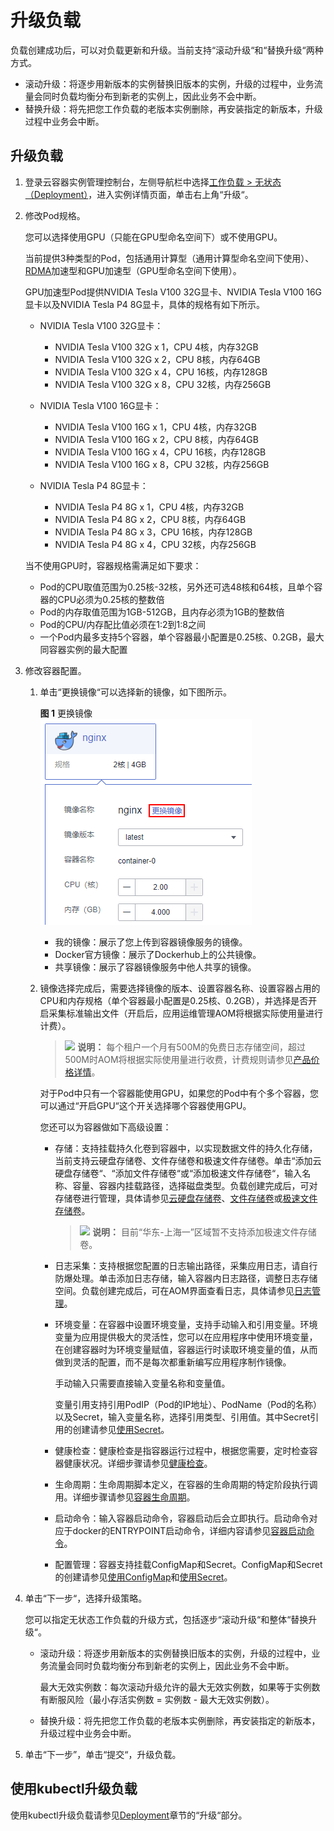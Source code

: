 # 升级负载<a name="cci_01_0014"></a>

负载创建成功后，可以对负载更新和升级。当前支持“滚动升级“和“替换升级“两种方式。

-   滚动升级：将逐步用新版本的实例替换旧版本的实例，升级的过程中，业务流量会同时负载均衡分布到新老的实例上，因此业务不会中断。
-   替换升级：将先把您工作负载的老版本实例删除，再安装指定的新版本，升级过程中业务会中断。

## 升级负载<a name="section943219520274"></a>

1.  登录云容器实例管理控制台，左侧导航栏中选择[工作负载 \> 无状态（Deployment）](https://console.huaweicloud.com/cci/#/app/workload/deployment/list)，进入实例详情页面，单击右上角“升级“。
2.  修改Pod规格。

    您可以选择使用GPU（只能在GPU型命名空间下）或不使用GPU。

    当前提供3种类型的Pod，包括通用计算型（通用计算型命名空间下使用）、[RDMA](https://zh.wikipedia.org/wiki/%E8%BF%9C%E7%A8%8B%E7%9B%B4%E6%8E%A5%E5%86%85%E5%AD%98%E8%AE%BF%E9%97%AE)加速型和GPU加速型（GPU型命名空间下使用）。

    GPU加速型Pod提供NVIDIA Tesla V100 32G显卡、NVIDIA Tesla V100 16G显卡以及NVIDIA Tesla P4 8G显卡，具体的规格有如下所示。

    -   NVIDIA Tesla V100 32G显卡：
        -   NVIDIA Tesla V100 32G x 1，CPU 4核，内存32GB
        -   NVIDIA Tesla V100 32G x 2，CPU 8核，内存64GB
        -   NVIDIA Tesla V100 32G x 4，CPU 16核，内存128GB
        -   NVIDIA Tesla V100 32G x 8，CPU 32核，内存256GB

    -   NVIDIA Tesla V100 16G显卡：
        -   NVIDIA Tesla V100 16G x 1，CPU 4核，内存32GB
        -   NVIDIA Tesla V100 16G x 2，CPU 8核，内存64GB
        -   NVIDIA Tesla V100 16G x 4，CPU 16核，内存128GB
        -   NVIDIA Tesla V100 16G x 8，CPU 32核，内存256GB

    -   NVIDIA Tesla P4 8G显卡：
        -   NVIDIA Tesla P4 8G x 1，CPU 4核，内存32GB
        -   NVIDIA Tesla P4 8G x 2，CPU 8核，内存64GB
        -   NVIDIA Tesla P4 8G x 3，CPU 16核，内存128GB
        -   NVIDIA Tesla P4 8G x 4，CPU 32核，内存256GB

    当不使用GPU时，容器规格需满足如下要求：

    -   Pod的CPU取值范围为0.25核-32核，另外还可选48核和64核，且单个容器的CPU必须为0.25核的整数倍
    -   Pod的内存取值范围为1GB-512GB，且内存必须为1GB的整数倍
    -   Pod的CPU/内存配比值必须在1:2到1:8之间
    -   一个Pod内最多支持5个容器，单个容器最小配置是0.25核、0.2GB，最大同容器实例的最大配置

3.  修改容器配置。
    1.  单击“更换镜像“可以选择新的镜像，如下图所示。

        **图 1**  更换镜像<a name="fig2850632192810"></a>  
        ![](figures/更换镜像.png "更换镜像")

        -   我的镜像：展示了您上传到容器镜像服务的镜像。
        -   Docker官方镜像：展示了Dockerhub上的公共镜像。
        -   共享镜像：展示了容器镜像服务中他人共享的镜像。

    2.  镜像选择完成后，需要选择镜像的版本、设置容器名称、设置容器占用的CPU和内存规格（单个容器最小配置是0.25核、0.2GB），并选择是否开启采集标准输出文件（开启后，应用运维管理AOM将根据实际使用量进行计费）。

        >![](public_sys-resources/icon-note.gif) **说明：** 
        >每个租户一个月有500M的免费日志存储空间，超过500M时AOM将根据实际使用量进行收费，计费规则请参见[产品价格详情](https://www.huaweicloud.com/pricing.html?tab=detail#/aom)。

        对于Pod中只有一个容器能使用GPU，如果您的Pod中有个多个容器，您可以通过“开启GPU“这个开关选择哪个容器使用GPU。

        您还可以为容器做如下高级设置：

        -   存储：支持挂载持久化卷到容器中，以实现数据文件的持久化存储，当前支持云硬盘存储卷、文件存储卷和极速文件存储卷。单击“添加云硬盘存储卷“、“添加文件存储卷“或“添加极速文件存储卷“，输入名称、容量、容器内挂载路径，选择磁盘类型。负载创建完成后，可对存储卷进行管理，具体请参见[云硬盘存储卷](云硬盘存储卷.md)、[文件存储卷](文件存储卷.md)或[极速文件存储卷](极速文件存储卷.md)。

            >![](public_sys-resources/icon-note.gif) **说明：** 
            >目前“华东-上海一”区域暂不支持添加极速文件存储卷。

        -   日志采集：支持根据您配置的日志输出路径，采集应用日志，请自行防爆处理。单击添加日志存储，输入容器内日志路径，调整日志存储空间。负载创建完成后，可在AOM界面查看日志，具体请参见[日志管理](日志管理.md)。
        -   环境变量：在容器中设置环境变量，支持手动输入和引用变量。环境变量为应用提供极大的灵活性，您可以在应用程序中使用环境变量，在创建容器时为环境变量赋值，容器运行时读取环境变量的值，从而做到灵活的配置，而不是每次都重新编写应用程序制作镜像。

            手动输入只需要直接输入变量名称和变量值。

            变量引用支持引用PodIP（Pod的IP地址）、PodName（Pod的名称）以及Secret，输入变量名称，选择引用类型、引用值。其中Secret引用的创建请参见[使用Secret](使用Secret.md)。

        -   健康检查：健康检查是指容器运行过程中，根据您需要，定时检查容器健康状况。详细步骤请参见[健康检查](健康检查.md)。
        -   生命周期：生命周期脚本定义，在容器的生命周期的特定阶段执行调用。详细步骤请参见[容器生命周期](容器生命周期.md)。
        -   启动命令：输入容器启动命令，容器启动后会立即执行。启动命令对应于docker的ENTRYPOINT启动命令，详细内容请参见[容器启动命令](容器启动命令.md)。
        -   配置管理：容器支持挂载ConfigMap和Secret。ConfigMap和Secret的创建请参见[使用ConfigMap](使用ConfigMap.md)和[使用Secret](使用Secret.md)。

4.  单击“下一步“，选择升级策略。

    您可以指定无状态工作负载的升级方式，包括逐步“滚动升级“和整体“替换升级“。

    -   滚动升级：将逐步用新版本的实例替换旧版本的实例，升级的过程中，业务流量会同时负载均衡分布到新老的实例上，因此业务不会中断。

        最大无效实例数：每次滚动升级允许的最大无效实例数，如果等于实例数有断服风险（最小存活实例数 = 实例数 - 最大无效实例数）。

    -   替换升级：将先把您工作负载的老版本实例删除，再安装指定的新版本，升级过程中业务会中断。

5.  单击“下一步”，单击“提交“，升级负载。

## 使用kubectl升级负载<a name="section1244711734015"></a>

使用kubectl升级负载请参见[Deployment](https://support.huaweicloud.com/devg-cci/cci_05_0005.html)章节的“升级“部分。

